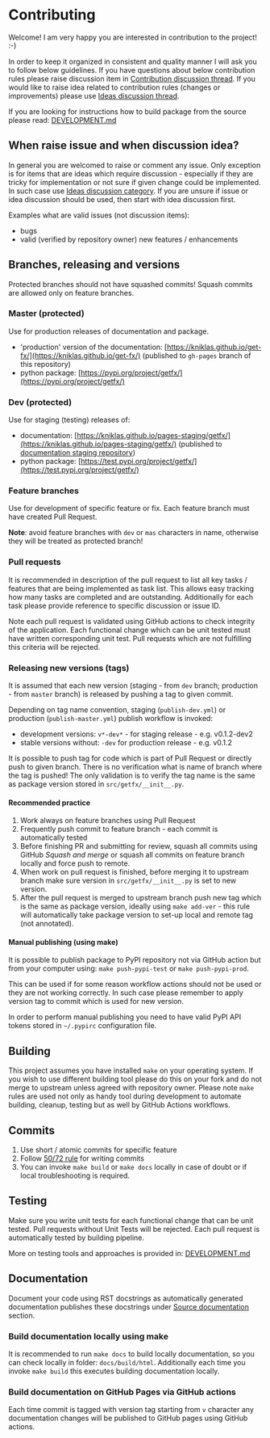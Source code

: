 # Contributing

Welcome! I am very happy you are interested in contribution to the project! :-)

In order to keep it organized in consistent and quality manner I will ask you
to follow below guidelines. If you have questions about below contribution
rules please raise discussion item in [Contribution discussion
thread](https://github.com/kniklas/get-fx/discussions/33). If you would like to
raise idea related to contribution rules (changes or improvements) please use
[Ideas discussion
thread](https://github.com/kniklas/get-fx/discussions/categories/ideas).

If you are looking for instructions how to build package from the source please
read: [DEVELOPMENT.md](DEVELOPMENT.md)


## When raise issue and when discussion idea?

In general you are welcomed to raise or comment any issue. Only exception is
for items that are ideas which require discussion - especially if they are
tricky for implementation or not sure if given change could be implemented. In
such case use [Ideas discussion
category](https://github.com/kniklas/get-fx/discussions/categories/ideas). If
you are unsure if issue or idea discussion should be used, then start with idea
discussion first.

Examples what are valid issues (not discussion items):
- bugs
- valid (verified by repository owner) new features / enhancements


## Branches, releasing and versions

Protected branches should not have squashed commits! Squash commits are allowed
only on feature branches.

### Master (protected)

Use for production releases of documentation and package.
- 'production' version of the documentation:
  [https://kniklas.github.io/get-fx/](https://kniklas.github.io/get-fx/)
  (published to `gh-pages` branch of this repository)
- python package: [https://pypi.org/project/getfx/](https://pypi.org/project/getfx/)

### Dev (protected)

Use for staging (testing) releases of:
- documentation:
  [https://kniklas.github.io/pages-staging/getfx/](https://kniklas.github.io/pages-staging/getfx/)
  (published to [documentation staging
  repository](https://github.com/kniklas/pages-staging))
- python package:
  [https://test.pypi.org/project/getfx/](https://test.pypi.org/project/getfx/)

### Feature branches

Use for development of specific feature or fix. Each feature branch must have
created Pull Request.

**Note**: avoid feature branches with `dev` or `mas` characters in name, otherwise
they will be treated as protected branch!

### Pull requests

It is recommended in description of the pull request to list all key tasks /
features that are being implemented as task list. This allows easy tracking how
many tasks are completed and are outstanding. Additionally for each task please
provide reference to specific discussion or issue ID.

Note each pull request is validated using GitHub actions to check integrity of
the application. Each functional change which can be unit tested must have
written corresponding unit test. Pull requests which are not fulfilling this
criteria will be rejected.

### Releasing new versions (tags)

It is assumed that each new version (staging - from `dev` branch; production -
from `master` branch) is released by pushing a tag to given commit.

Depending on tag name convention, staging (`publish-dev.yml`) or production
(`publish-master.yml`) publish workflow is invoked:
- development versions: `v*-dev*` - for staging release - e.g. v0.1.2-dev2
- stable versions without: `-dev` for production release - e.g. v0.1.2

It is possible to push tag for code which is part of Pull Request or directly
push to given branch. There is no verification what is name of branch where the
tag is pushed! The only validation is to verify the tag name is the same as
package version stored in `src/getfx/__init__.py`.

#### Recommended practice

1. Work always on feature branches using Pull Request
2. Frequently push commit to feature branch - each commit is automatically
   tested
3. Before finishing PR and submitting for review, squash all commits using
   GitHub _Squash and merge_ or squash all commits on feature branch locally
   and force push to remote.
4. When work on pull request is finished, before merging it to upstream branch
   make sure version in `src/getfx/__init__.py` is set to new version.
5. After the pull request is merged to upstream branch push new tag which is
   the same as package version, ideally using `make add-ver` - this rule will
   automatically take package version to set-up local and remote tag (not
   annotated).

#### Manual publishing (using make)

It is possible to publish package to PyPI repository not via GitHub action but
from your computer using: `make push-pypi-test` or `make push-pypi-prod`.

This can be used if for some reason workflow actions should not be used or they
are not working correctly. In such case please remember to apply version tag to
commit which is used for new version.

In order to perform manual publishing you need to have valid PyPI API tokens
stored in `~/.pypirc` configuration file.


## Building

This project assumes you have installed `make` on your operating system. If you
wish to use different building tool please do this on your fork and do not
merge to upstream unless agreed with repository owner. Please note `make` rules
are used not only as handy tool during development to automate building,
cleanup, testing but as well by GitHub Actions workflows.


## Commits

1. Use short / atomic commits for specific feature
2. Follow [50/72 rule](https://tbaggery.com/2008/04/19/a-note-about-git-commit-messages.html) for writing commits
3. You can invoke `make build` or `make docs` locally in case of doubt or if
   local troubleshooting is required.


## Testing

Make sure you write unit tests for each functional change that can be unit
tested. Pull requests without Unit Tests will be rejected. Each pull request is
automatically tested by building pipeline.

More on testing tools and approaches is provided in:
[DEVELOPMENT.md](DEVELOPMENT.md)


## Documentation

Document your code using RST docstrings as automatically generated
documentation publishes these docstrings under [Source
documentation](https://kniklas.github.io/get-fx/implementation/index.html)
section.

### Build documentation locally using make

It is recommended to run `make docs` to build locally documentation, so you can
check locally in folder: `docs/build/html`.  Additionally each time you invoke
`make build` this executes building documentation locally.

### Build documentation on GitHub Pages via GitHub actions

Each time commit is tagged with version tag starting from `v` character any
documentation changes will be published to GitHub pages using GitHub actions.
